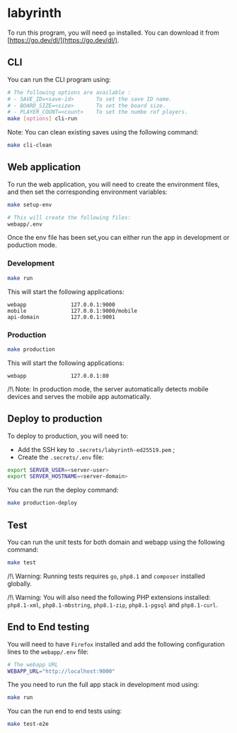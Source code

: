 # labyrinth

To run this program, you will need `go` installed. You can download it from [https://go.dev/dl/](https://go.dev/dl/).

## CLI

You can run the CLI program using:

```sh
# The following options are available :
# - SAVE_ID=<save-id>       To set the save ID name.
# - BOARD_SIZE=<size>       To set the board size.
# - PLAYER_COUNT=<count>    To set the numbe rof players.
make [options] cli-run
```

Note: You can clean existing saves using the following command:

```sh
make cli-clean
```

## Web application

To run the web application, you will need to create the environment files, and then set the corresponding environment
variables:

```sh
make setup-env

# This will create the following files:
webapp/.env
```

Once the env file has been set,you can either run the app in development or poduction mode.

### Development

```sh
make run
```

This will start the following applications:

```
webapp              127.0.0.1:9000
mobile              127.0.0.1:9000/mobile
api-domain          127.0.0.1:9001
```

### Production

```sh
make production
```

This will start the following applications:

```
webapp              127.0.0.1:80
```

/!\ Note: In production mode, the server automatically detects mobile devices and serves the mobile app automatically.

## Deploy to production

To deploy to production, you will need to:

- Add the SSH key to `.secrets/labyrinth-ed25519.pem` ;
- Create the `.secrets/.env` file:

```sh
export SERVER_USER=<server-user>
export SERVER_HOSTNAME=<server-domain>
```

You can the run the deploy command:

```sh
make production-deploy
```

## Test

You can run the unit tests for both domain and webapp using the following command:

```sh
make test
```

/!\ Warning: Running tests requires `go`, `php8.1` and `composer` installed globally.

/!\ Warning: You will also need the following PHP extensions installed: `php8.1-xml`, `php8.1-mbstring`, `php8.1-zip`,
`php8.1-pgsql` and `php8.1-curl`.

## End to End testing

You will need to have `Firefox` installed and add the following configuration lines to the `webapp/.env` file:

```sh
# The webapp URL
WEBAPP_URL="http://localhost:9000"
```

The you need to run the full app stack in development mod using:

```sh
make run
```

You can the run end to end tests using:

```sh
make test-e2e
```
